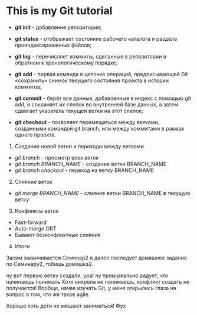 # This is my Git tutorial

* **git init** - добавление репозитория;

* **git status** - отображает состояние рабочего каталога и раздела проиндексированных файлов;

* **git log** - перечисляет коммиты, сделанные в репозитории в обратном к хронологическому порядке;

* **git add** - первая команда в цепочке операций, предписывающей Git «сохранить» снимок текущего состояния проекта в истории коммитов;

* **git commit** - берёт все данные, добавленные в индекс с помощью git add, и сохраняет их слепок во внутренней базе данных, а затем сдвигает указатель текущей ветки на этот слепок;

* **git chechout** - позволяет перемещаться между ветками, созданными командой git branch, или между коммитами в рамках одного проекта.

1. Создание новой ветки и переходы между ветками
* *git branch* - просмотр всех веток
* *git branch BRANCH_NAME* - создание ветки BRANCH_NAME
* *git branch checkout* - переход на ветку BRANCH_NAME

2. Слияние веток
* *git merge BRANCH_NAME* - слияние ветки BRANCH_NAME в текущую ветку
3. Конфликты веток
* Fast-forward
* Auto-merge ORT
* Бывают безконфликтные слияния

4. Итоги

Засим заканчивается Семинар2 и далее последует домашнее задание по Семинару2, тобишь домашка2.

ну вот первую ветку создали, ура! ну прям реально радует, что начинаешь понимать
Хотя нихрена не понимаешь, конфликт создать не получается!
Вообще, начав изучать Git, у меня открылись глаза на вопрос о том, что же такое agile.

Хорошо хоть дети не мешают заниматься! Фух
